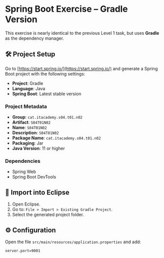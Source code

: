 # Spring Boot Exercise – Gradle Version

This exercise is nearly identical to the previous Level 1 task, but uses **Gradle** as the dependency manager.

## 🛠 Project Setup

Go to [https://start.spring.io/](https://start.spring.io/) and generate a Spring Boot project with the following settings:

- **Project**: Gradle
- **Language**: Java
- **Spring Boot**: Latest stable version

### Project Metadata

- **Group**: `cat.itacademy.s04.t01.n02`
- **Artifact**: `S04T01N02`
- **Name**: `S04T01N02`
- **Description**: `S04T01N02`
- **Package Name**: `cat.itacademy.s04.t01.n02`
- **Packaging**: Jar
- **Java Version**: 11 or higher

### Dependencies

- Spring Web
- Spring Boot DevTools

## 🚀 Import into Eclipse

1. Open Eclipse.
2. Go to: `File > Import > Existing Gradle Project`.
3. Select the generated project folder.

## ⚙️ Configuration

Open the file `src/main/resources/application.properties` and add:

```properties
server.port=9001


